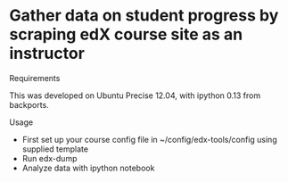# Gather data on student progress by scraping edX course site as an instructor

Requirements

This was developed on Ubuntu Precise 12.04, with ipython 0.13 from backports.

Usage

* First set up your course config file in ~/config/edx-tools/config  using supplied template
* Run edx-dump
* Analyze data with ipython notebook
